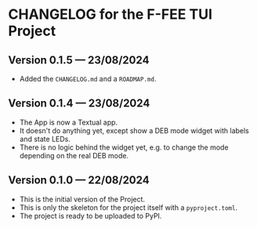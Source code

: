 # CHANGELOG for the F-FEE TUI Project

## Version 0.1.5 — 23/08/2024

- Added the `CHANGELOG.md` and a `ROADMAP.md`.

## Version 0.1.4 — 23/08/2024

- The App is now a Textual app.
- It doesn't do anything yet, except show a DEB mode widget with labels and state LEDs.
- There is no logic behind the widget yet, e.g. to change the mode depending on the real DEB mode.

## Version 0.1.0 — 22/08/2024

- This is the initial version of the Project.
- This is only the skeleton for the project itself with a `pyproject.toml`.
- The project is ready to be uploaded to PyPI.
